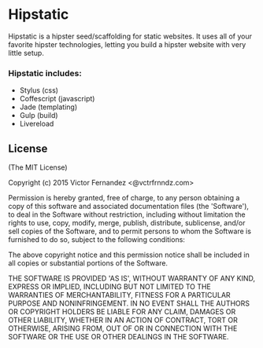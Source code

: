 # Hipstatic

Hipstatic is a hipster seed/scaffolding for static websites. It uses all of your favorite hipster technologies, letting you build a hipster website with very little setup.

### Hipstatic includes:

- Stylus (css)
- Coffescript (javascript)
- Jade (templating)
- Gulp (build)
- Livereload

## License

(The MIT License)

Copyright (c) 2015 Victor Fernandez <@vctrfrnndz.com>

Permission is hereby granted, free of charge, to any person obtaining a copy of this software and associated documentation files (the 'Software'), to deal in the Software without restriction, including without limitation the rights to use, copy, modify, merge, publish, distribute, sublicense, and/or sell copies of the Software, and to permit persons to whom the Software is furnished to do so, subject to the following conditions:

The above copyright notice and this permission notice shall be included in all copies or substantial portions of the Software.

THE SOFTWARE IS PROVIDED 'AS IS', WITHOUT WARRANTY OF ANY KIND, EXPRESS OR IMPLIED, INCLUDING BUT NOT LIMITED TO THE WARRANTIES OF MERCHANTABILITY, FITNESS FOR A PARTICULAR PURPOSE AND NONINFRINGEMENT. IN NO EVENT SHALL THE AUTHORS OR COPYRIGHT HOLDERS BE LIABLE FOR ANY CLAIM, DAMAGES OR OTHER LIABILITY, WHETHER IN AN ACTION OF CONTRACT, TORT OR OTHERWISE, ARISING FROM, OUT OF OR IN CONNECTION WITH THE SOFTWARE OR THE USE OR OTHER DEALINGS IN THE SOFTWARE.